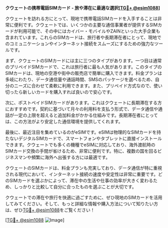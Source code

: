**クウェートの携帯電話SIMカード - 旅や滞在に最適な選択[[TG💪+ @esim1088](https://t.me/s/esim1088)]**

クウェートを訪れる方にとって、現地で携帯電話SIMカードを入手することは非常に便利です。クウェートでは、いくつかの主要な通信事業者が提供するSIMカードが利用可能で、その中にはカイバー・モバイルやZAINといった大手企業も含まれています。これらのSIMカードは、旅行者や長期滞在者にとって、現地でのコミュニケーションやインターネット接続をスムーズにするための強力なツールです。

まず、クウェートのSIMカードには主に三つのタイプがあります。一つ目は通常のプリペイドSIMカードで、これは旅行者に最も人気があります。このタイプのSIMカードは、現地の空港や街中の販売店で簡単に購入できます。料金プランは多岐にわたり、データ通信量や通話時間、SMSのパッケージを選べるため、自分のニーズに合わせて柔軟に利用できます。また、プリペイド方式なので、使い切ったら新しいカードを購入すれば良いので安心です。

次に、ポストペイドSIMカードがあります。これはクウェートに長期滞在する方におすすめです。契約に基づいて月々の利用料を支払う形式で、データ通信や通話が一定の上限を超えると追加料金がかかる仕組みです。長期滞在者にとっては、この方法がより安定した通信環境を提供してくれます。

最後に、最近注目を集めているのがeSIMです。eSIMは物理的なSIMカードを持たないデジタルSIMカードで、スマートフォンやタブレットに直接インストールできます。クウェートでも多くの機種でeSIMに対応しており、海外渡航時のSIMカード交換の手間が省けるため、非常に便利です。特に、複数の国を回るビジネスマンや頻繁に海外へ出張する方には最適です。

クウェートのSIMカードは、料金プランも充実しており、データ通信が特に重視される現代において、インターネット接続の速度や安定性は非常に重要です。どのSIMカードを選ぶかによって、滞在中の生活や仕事の効率が大きく変わるため、しっかりと比較して自分に合ったものを選ぶことが大切です。

クウェートでの滞在や旅行を快適に過ごすために、ぜひ現地のSIMカードを活用してみてください。そして、もっと詳細な情報や購入方法について知りたい方は、ぜひ[TG💪+ @esim1088](https://t.me/s/esim1088)をご覧ください！

[[TG💪+ @esim1088](https://t.me/s/esim1088) ![Image](https://i.postimg.cc/Y0z9fWf4/image.png)]